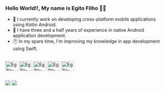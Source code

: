 ### Hello World!!, My name is Egito Filho 👋🏻

 - 👔 I currently work on developing cross-platform mobile applications using Kotlin Android.
 - 👾 I have three and a half years of experience in native Android application development.
 - 🕐 In my spare time, I'm improving my knowledge in app development using Swift.

<div style="display: inline_block"><br>
  <img align="center" alt="Egito-java" height="30" width="40" src="https://cdn.jsdelivr.net/gh/devicons/devicon@latest/icons/java/java-original.svg">
  <img align="center" alt="Egito-kotlin" height="30" width="40" src="https://cdn.jsdelivr.net/gh/devicons/devicon/icons/kotlin/kotlin-original.svg">
  <img align="center" alt="Egito-compose" height="30" width="40" src="https://cdn.jsdelivr.net/gh/devicons/devicon@latest/icons/android/android-original-wordmark.svg">
  <img align="center" alt="Egito-swift" height="30" width="40" src="https://cdn.jsdelivr.net/gh/devicons/devicon/icons/swift/swift-original.svg">
  <img align="center" alt="Egito-flutter" height="30" width="40" src="https://cdn.jsdelivr.net/gh/devicons/devicon@latest/icons/flutter/flutter-original.svg">          
</div>

  ##
 
 <div> 
  <a href = "mailto:egitofilho4@gmail.com"><img src="https://img.shields.io/badge/-Gmail-%23333?style=for-the-badge&logo=gmail&logoColor=white" target="_blank"></a>
  <a href="https://www.linkedin.com/in/jegitogsfilho/" target="_blank"><img src="https://img.shields.io/badge/-LinkedIn-%230077B5?style=for-the-badge&logo=linkedin&logoColor=white" target="_blank"></a>
</div>
